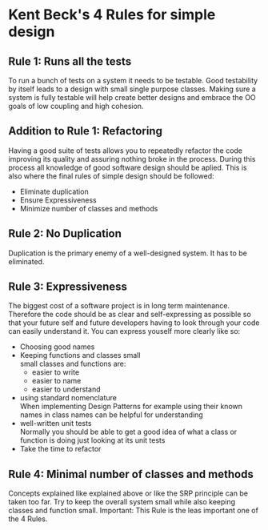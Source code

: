 # Kent Beck's 4 Rules for simple design

## Rule 1: Runs all the tests
To run a bunch of tests on a system it needs to be testable. Good testability by itself leads to a design with small single purpose classes. Making sure a system is fully testable will help create better designs and embrace the OO goals of low coupling and high cohesion.

## Addition to Rule 1: Refactoring
Having a good suite of tests allows you to repeatedly refactor the code improving its quality and assuring nothing broke in the process. During this process all knowledge of good software design should be aplied. This is also where the final rules of simple design should be followed:
- Eliminate duplication
- Ensure Expressiveness
- Minimize number of classes and methods

## Rule 2: No Duplication
Duplication is the primary enemy of a well-designed system. It has to be eliminated.

## Rule 3: Expressiveness
The biggest cost of a software project is in long term maintenance. Therefore the code should be as clear and self-expressing as possible so that your future self and future developers having to look through your code can easily understand it. You can express youself more clearly like so:
- Choosing good names
- Keeping functions and classes small    
  small classes and functions are:
  - easier to write 
  - easier to name
  - easier to understand
- using standard nomenclature   
  When implementing Design Patterns for example using their known names in class names can be helpful for understanding
- well-written unit tests    
  Normally you should be able to get a good idea of what a class or function is doing just looking at its unit tests
- Take the time to refactor

## Rule 4: Minimal number of classes and methods
Concepts explained like explained above or like the SRP principle can be taken too far. Try to keep the overall system small while also keeping classes and function small. Important: This Rule is the leas important one of the 4 Rules.



